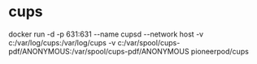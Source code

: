 # cups
docker run -d -p 631:631 --name cupsd --network host -v c:/var/log/cups:/var/log/cups -v c:/var/spool/cups-pdf/ANONYMOUS:/var/spool/cups-pdf/ANONYMOUS pioneerpod/cups
